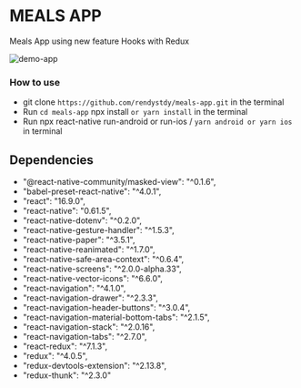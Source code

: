 # MEALS APP

Meals App using new feature Hooks with Redux

![demo-app](https://github.com/rendystdy/meals-app/blob/master/Meals_App.gif)

###  How to use
-   git clone `https://github.com/rendystdy/meals-app.git` in the terminal
-   Run `cd meals-app` npx install `or yarn install` in the terminal
-   Run npx react-native run-android or run-ios / `yarn android or yarn ios ` in terminal


## Dependencies
-   "@react-native-community/masked-view": "^0.1.6",
-   "babel-preset-react-native": "^4.0.1",
-   "react": "16.9.0",
-   "react-native": "0.61.5",
-   "react-native-dotenv": "^0.2.0",
-   "react-native-gesture-handler": "^1.5.3",
-   "react-native-paper": "^3.5.1",
-   "react-native-reanimated": "^1.7.0",
-   "react-native-safe-area-context": "^0.6.4",
-   "react-native-screens": "^2.0.0-alpha.33",
-   "react-native-vector-icons": "^6.6.0",
-   "react-navigation": "^4.1.0",
-   "react-navigation-drawer": "^2.3.3",
-   "react-navigation-header-buttons": "^3.0.4",
-   "react-navigation-material-bottom-tabs": "^2.1.5",
-   "react-navigation-stack": "^2.0.16",
-   "react-navigation-tabs": "^2.7.0",
-   "react-redux": "^7.1.3",
-   "redux": "^4.0.5",
-   "redux-devtools-extension": "^2.13.8",
-   "redux-thunk": "^2.3.0"
